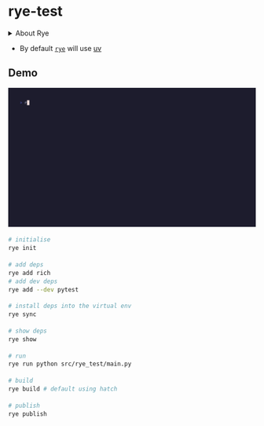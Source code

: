 # rye-test

<details close>
<summary>About Rye</summary>


from: bluss on discord.
When rye was announced last year, it was the only one handling python toolchains (except for pyenv), since then pdm and hatch also install Python, so that benefit has become smaller.
Pitching rye though
- Rye tries to show good defaults based on relevant standards for pyproject (Poetry drawback: it's further from the standards in how it works)
- Rye installs predictable python toolchains, don't have to compile yourself like pyenv, not sensitive to having a compiler or certain dependencies
- Rye init creates a working lib or binary project (my experience with hatch - it throws a lot of default settings at when you set up the project, but not always obvious how to get them to work. Hatch can do a lot of stuff, has lots of features, so it's of course a more powerful tool in that sense.)
- Rye is very predictable in how it handles python versions in projects, it's always using one of its toolchains. Pdm, Hatch etc in many situations just pick whatever `python` it finds in your path, so you have to think more about what your configuration is. Rye's predictability helps users of all skill levels.
- Rye drawback: it's basically in a tech preview state still. Note that astral seems to say that UV will get Rye like features.
With that said, stuff is changing rapidly and evidently there's a lot of competing alternatives here.

</details>

- By default [`rye`](https://rye-up.com/) will use [uv](https://github.com/astral-sh/uv)

## Demo

![](media/banner.gif)

```sh
# initialise
rye init

# add deps
rye add rich
# add dev deps
rye add --dev pytest

# install deps into the virtual env
rye sync

# show deps
rye show

# run
rye run python src/rye_test/main.py

# build
rye build # default using hatch

# publish
rye publish
```

